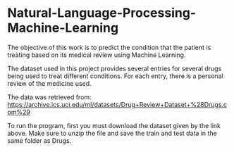 # Natural-Language-Processing-Machine-Learning
The objective of this work is to predict the condition that the patient is treating based on its medical review using Machine Learning.

The dataset used in this project provides several entries for several drugs being used to treat different conditions. 
For each entry, there is a personal review of the medicine used.

The data was retrieved from:
https://archive.ics.uci.edu/ml/datasets/Drug+Review+Dataset+%28Drugs.com%29

To run the program, first you must download the dataset given by the link above. 
Make sure to unzip the file and save the train and test data in the same folder as Drugs.
